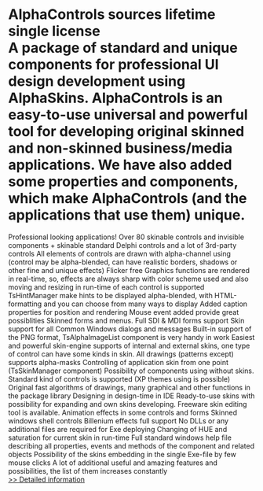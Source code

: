 # AlphaControls sources lifetime single license<br />A package of standard and unique components for professional UI design development using AlphaSkins. AlphaControls is an easy-to-use universal and powerful tool for developing original skinned and non-skinned business/media applications. We have also added some properties and components, which make AlphaControls (and the applications that use them) unique.
Professional looking applications!
Over 80 skinable controls and invisible components + skinable standard Delphi controls and a lot of 3rd-party controls
All elements of controls are drawn with alpha-channel using (control may be alpha-blended, can have realistic borders, shadows or other fine and unique effects)
Flicker free
Graphics functions are rendered in real-time, so, effects are always sharp with color scheme used and also moving and resizing in run-time of each control is supported
TsHintManager make hints to be displayed alpha-blended, with HTML-formatting and you can choose from many ways to display
Added caption properties for position and rendering
Mouse event added provide great possiblities
Skinned forms and menus. Full SDI & MDI forms support
Skin support for all Common Windows dialogs and messages
Built-in support of the PNG format, TsAlphaImageList component is very handy in work
Easiest and powerful skin-engine supports of internal and external skins, one type of control can have some kinds in skin. All drawings (patterns except) supports alpha-masks
Controlling of application skin from one point (TsSkinManager component)
Possibility of components using without skins. Standard kind of controls is supported (XP themes using is possible)
Original fast algorithms of drawings, many graphical and other functions in the package library
Designing in design-time in IDE
Ready-to-use skins with possibility for expanding and own skins developing. Freeware skin editing tool is available.
Animation effects in some controls and forms
Skinned windows shell controls
Billenium effects full support
No DLLs or any additional files are required for Exe deploying
Changing of HUE and saturation for current skin in run-time
Full standard windows help file describing all properties, events and methods of the component and related objects
Possibility of the skins embedding in the single Exe-file by few mouse clicks
A lot of additional useful and amazing features and possibilities, the list of them increases constantly<br />[>> Detailed information](https://secure.shareit.com/shareit/product.html?productid=196008&affiliateid=200057808)
